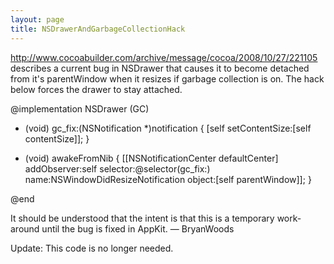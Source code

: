 ```yaml
---
layout: page
title: NSDrawerAndGarbageCollectionHack
---
```


http://www.cocoabuilder.com/archive/message/cocoa/2008/10/27/221105 describes a current bug in NSDrawer that causes it to become detached from it's parentWindow when it resizes if garbage collection is on. The hack below forces the drawer to stay attached.

    
@implementation NSDrawer (GC)

- (void) gc_fix:(NSNotification *)notification
{
	[self setContentSize:[self contentSize]];
}

- (void) awakeFromNib
{
	[[NSNotificationCenter defaultCenter] addObserver:self selector:@selector(gc_fix:) name:NSWindowDidResizeNotification 
		object:[self parentWindow]];
}

@end


It should be understood that the intent is that this is a temporary work-around until the bug is fixed in AppKit. — BryanWoods

Update: This code is no longer needed.

